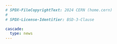 ```yaml
---
# SPDX-FileCopyrightText: 2024 CERN (home.cern)
#
# SPDX-License-Identifier: BSD-3-Clause

cascade:
  type: news
---
```

